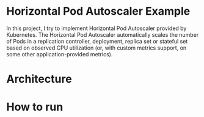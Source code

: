 # Horizontal Pod Autoscaler Example 
In this project, I try to implement Horizontal Pod Autoscaler provided by Kubernetes. The Horizontal Pod Autoscaler automatically scales the number of Pods in a replication controller, deployment, replica set or stateful set based on observed CPU utilization (or, with custom metrics support, on some other application-provided metrics).

# Architecture

# How to run 